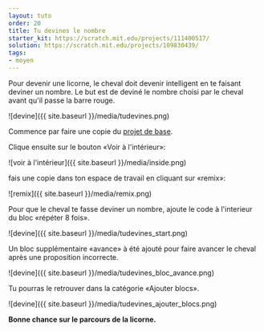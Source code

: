 ```yaml
---
layout: tuto
order: 20
title: Tu devines le nombre
starter_kit: https://scratch.mit.edu/projects/111400517/
solution: https://scratch.mit.edu/projects/109830439/
tags:
- moyen
---
```


Pour devenir une licorne, le cheval doit devenir intelligent en te faisant deviner un nombre.
Le but est de deviné le nombre choisi par le cheval avant qu'il passe la barre rouge.

![devine]({{ site.baseurl }}/media/tudevines.png)

Commence par faire une copie du [projet de base]({{page.starter_kit}}).

Clique ensuite sur le bouton «Voir à l'intérieur»:

![voir à l'intérieur]({{ site.baseurl }}/media/inside.png)

fais une copie dans ton espace de travail en cliquant sur «remix»:

![remix]({{ site.baseurl }}/media/remix.png)

Pour que le cheval te fasse deviner un nombre, ajoute le code à l'interieur du bloc «répéter 8 fois».

![devine]({{ site.baseurl }}/media/tudevines_start.png)

Un bloc supplémentaire «avance» à été ajouté pour faire avancer le cheval après une proposition incorrecte.

![devine]({{ site.baseurl }}/media/tudevines_bloc_avance.png)

Tu pourras le retrouver dans la catégorie «Ajouter blocs».

![devine]({{ site.baseurl }}/media/tudevines_ajouter_blocs.png)


**Bonne chance sur le parcours de la licorne.**
